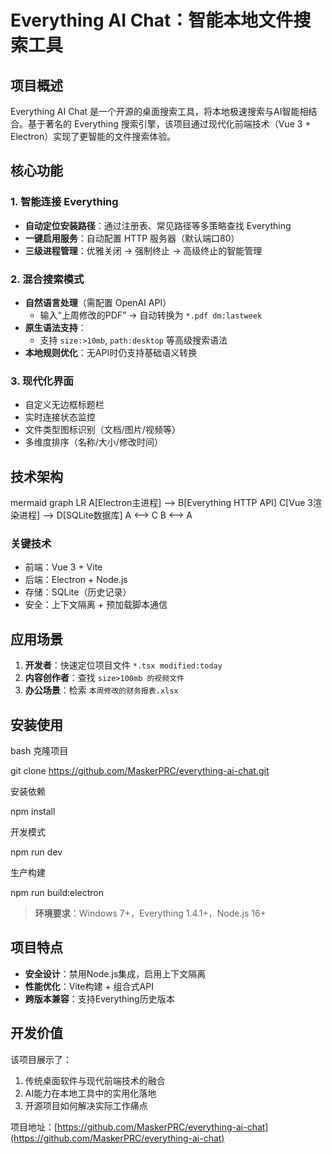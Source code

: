 # Everything AI Chat：智能本地文件搜索工具

## 项目概述
Everything AI Chat 是一个开源的桌面搜索工具，将本地极速搜索与AI智能相结合。基于著名的 Everything 搜索引擎，该项目通过现代化前端技术（Vue 3 + Electron）实现了更智能的文件搜索体验。

## 核心功能

### 1. 智能连接 Everything
- **自动定位安装路径**：通过注册表、常见路径等多策略查找 Everything
- **一键启用服务**：自动配置 HTTP 服务器（默认端口80）
- **三级进程管理**：优雅关闭 → 强制终止 → 高级终止的智能管理

### 2. 混合搜索模式
- **自然语言处理**（需配置 OpenAI API）
  - 输入“上周修改的PDF” → 自动转换为 `*.pdf dm:lastweek`
- **原生语法支持**：
  - 支持 `size:>10mb`, `path:desktop` 等高级搜索语法
- **本地规则优化**：无API时仍支持基础语义转换

### 3. 现代化界面
- 自定义无边框标题栏
- 实时连接状态监控
- 文件类型图标识别（文档/图片/视频等）
- 多维度排序（名称/大小/修改时间）

## 技术架构
mermaid
graph LR
A[Electron主进程] --> B[Everything HTTP API]
C[Vue 3渲染进程] --> D[SQLite数据库]
A <--> C
B <--> A


### 关键技术
- 前端：Vue 3 + Vite
- 后端：Electron + Node.js
- 存储：SQLite（历史记录）
- 安全：上下文隔离 + 预加载脚本通信

## 应用场景
1. **开发者**：快速定位项目文件 `*.tsx modified:today`
2. **内容创作者**：查找 `size>100mb 的视频文件`
3. **办公场景**：检索 `本周修改的财务报表.xlsx`

## 安装使用
bash
克隆项目

git clone https://github.com/MaskerPRC/everything-ai-chat.git

安装依赖

npm install

开发模式

npm run dev

生产构建

npm run build:electron


> **环境要求**：Windows 7+，Everything 1.4.1+，Node.js 16+

## 项目特点
- **安全设计**：禁用Node.js集成，启用上下文隔离
- **性能优化**：Vite构建 + 组合式API
- **跨版本兼容**：支持Everything历史版本

## 开发价值
该项目展示了：
1. 传统桌面软件与现代前端技术的融合
2. AI能力在本地工具中的实用化落地
3. 开源项目如何解决实际工作痛点

项目地址：[https://github.com/MaskerPRC/everything-ai-chat](https://github.com/MaskerPRC/everything-ai-chat)